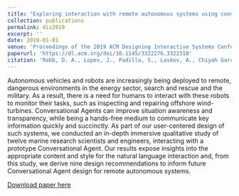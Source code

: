 ```yaml
---
title: "Exploring interaction with remote autonomous systems using conversational agents"
collection: publications
permalink: dis2019
excerpt: ''
date: 2019-01-01
venue: 'Proceedings of the 2019 ACM Designing Interactive Systems Conference'
paperurl: 'https://dl.acm.org/doi/10.1145/3322276.3322318'
citation: 'Robb, D. A., Lopes, J., Padilla, S., Laskov, A., Chiyah Garcia, F. J., Liu, X., Willners, J. S., Valeyrie, N., Lohan, K., Lane, D., Patron, P., Petillot, Y., Chantler, M. J., & Hastie, H. (2019). Exploring interaction with remote autonomous systems using conversational agents. DIS 2019 - Proceedings of the 2019 ACM Designing Interactive Systems Conference, 1543–1556. https://doi.org/10.1145/3322276.3322318'
---
```

Autonomous vehicles and robots are increasingly being deployed to remote, dangerous environments in the energy sector, search and rescue and the military. As a result, there is a need for humans to interact with these robots to monitor their tasks, such as inspecting and repairing offshore wind-turbines. Conversational Agents can improve situation awareness and transparency, while being a hands-free medium to communicate key information quickly and succinctly. As part of our user-centered design of such systems, we conducted an in-depth immersive qualitative study of twelve marine research scientists and engineers, interacting with a prototype Conversational Agent. Our results expose insights into the appropriate content and style for the natural language interaction and, from this study, we derive nine design recommendations to inform future Conversational Agent design for remote autonomous systems.

[Download paper here](http://jonatansw.github.io/files/papers/dis2019.pdf)

